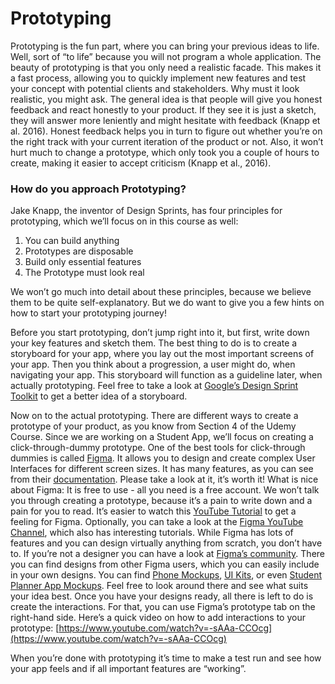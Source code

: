 # Prototyping
Prototyping is the fun part, where you can bring your previous ideas to life. Well, sort of “to life” because you will not program a whole application.
The beauty of prototyping is that you only need a realistic facade. This makes it a fast process, allowing you to quickly implement new features and test your concept with potential clients and stakeholders. Why must it look realistic, you might ask. The general idea is that people will give you honest feedback and react honestly to your product. If they see it is just a sketch, they will answer more leniently and might hesitate with feedback (Knapp et al. 2016). Honest feedback helps you in turn to figure out whether you’re on the right track with your current iteration of the product or not.
Also, it won’t hurt much to change a prototype, which only took you a couple of hours to create, making it easier to accept criticism (Knapp et al., 2016).

### How do you approach Prototyping?
Jake Knapp, the inventor of Design Sprints, has four principles for prototyping, which we’ll focus on in this course as well:

1. You can build anything
2. Prototypes are disposable
3. Build only essential features
4. The Prototype must look real


We won’t go much into detail about these principles, because we believe them to be quite self-explanatory. But we do want to give you a few hints on how to start your prototyping journey!

Before you start prototyping, don’t jump right into it, but first, write down your key features and sketch them. The best thing to do is to create a storyboard for your app, where you lay out the most important screens of your app. Then you think about a progression, a user might do, when navigating your app. This storyboard will function as a guideline later, when actually prototyping. Feel free to take a look at [Google’s Design Sprint Toolkit](https://designsprintkit.withgoogle.com/methodology/phase5-prototype/storyboard) to get a better idea of a storyboard.

Now on to the actual prototyping. There are different ways to create a prototype of your product, as you know from Section 4 of the Udemy Course. Since we are working on a Student App, we’ll focus on creating a click-through-dummy prototype.
One of the best tools for click-through dummies is called [Figma](https://www.figma.com/). It allows you to design and create complex User Interfaces for different screen sizes. It has many features, as you can see from their [documentation](https://help.figma.com/hc/de/categories/360002042553-Figma-Design). Please take a look at it, it’s worth it! What is nice about Figma: It is free to use - all you need is a free account.
We won’t talk you through creating a prototype, because it’s a pain to write down and a pain for you to read. It’s easier to watch this [YouTube Tutorial](https://www.youtube.com/watch?v=FTFaQWZBqQ8) to get a feeling for Figma. Optionally, you can take a look at the [Figma YouTube Channel](https://www.youtube.com/c/Figmadesign/playlists), which also has interesting tutorials.
While Figma has lots of features and you can design virtually anything from scratch, you don’t have to. If you’re not a designer you can have a look at [Figma’s community](https://www.figma.com/community). There you can find designs from other Figma users, which you can easily include in your own designs. You can find [Phone Mockups](https://www.figma.com/community/file/1154020633452455651), [UI Kits](https://www.figma.com/community/search?resource_type=mixed&sort_by=all_time&query=Kit&editor_type=all), or even [Student Planner App Mockups](https://www.figma.com/community/file/1150509591437726624). Feel free to look around there and see what suits your idea best.
Once you have your designs ready, all there is left to do is create the interactions. For that, you can use Figma’s prototype tab on the right-hand side. Here’s a quick video on how to add interactions to your prototype: [https://www.youtube.com/watch?v=-sAAa-CCOcg](https://www.youtube.com/watch?v=-sAAa-CCOcg) 

When you’re done with prototyping it’s time to make a test run and see how your app feels and if all important features are “working”.
